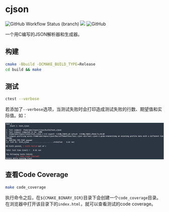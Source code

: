# cjson

![GitHub Workflow Status (branch)](https://img.shields.io/github/workflow/status/qdslovelife/cjson/CMake/main) ![](https://img.shields.io/badge/coverage-100%25-yellow) ![GitHub](https://img.shields.io/github/license/qdslovelife/cjson)

一个用C编写的JSON解析器和生成器。

## 构建

``` bash
cmake -Bbuild -DCMAKE_BUILD_TYPE=Release
cd build && make
```

## 测试

``` bash
ctest --verbose
```

若添加了`--verbose`选项，当测试失败时会打印造成测试失败的行数、期望值和实际值。如：

![](./image/测试失败.png)

## 查看Code Coverage

``` bash
make code_coverage
```

执行命令之后，在`${CMAKE_BINARY_DIR}`目录下会创建一个`code_coverage`目录。在浏览器中打开该目录下的`index.html`，就可以查看测试的code coverage。
